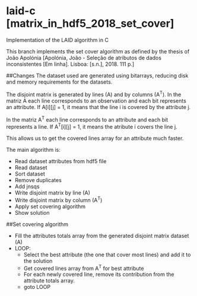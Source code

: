 # laid-c [matrix_in_hdf5_2018_set_cover]
Implementation of the LAID algorithm in C

This branch implements the set cover algorithm as defined by the thesis of João Apolónia [Apolónia, João - Seleção de atributos de dados inconsistentes [Em linha]. Lisboa: [s.n.], 2018. 111 p.]

##Changes
The dataset used are generated using bitarrays, reducing disk and memory requirements for the datasets.

The disjoint matrix is generated by lines (A) and by columns (A<sup>T</sup>).
In the matriz A each line corresponds to an observation and each bit represents an attribute.
If A\[i\]\[j\] = 1, it means that the line i is covered by the attribute j.

In the matriz A<sup>T</sup> each line corresponds to an attribute and each bit represents a line.
If A<sup>T</sup>\[i\]\[j\] = 1, it means the atribute i covers the line j.

This allows us to get the covered lines array for an attribute much faster.

The main algorithm is:

* Read dataset attributes from hdf5 file
* Read dataset
* Sort dataset
* Remove duplicates
* Add jnsqs
* Write disjoint matrix by line (A)
* Write disjoint matrix by column (A<sup>T</sup>)
* Apply set covering algorithm
* Show solution

##Set covering algorithm
* Fill the attributes totals array from the generated disjoint matrix dataset (A)
* LOOP:
  * Select the best attribute (the one that cover most lines) and add it to the solution
  * Get covered lines array from A<sup>T</sup> for best attribute
  * For each newly covered line, remove its contribution from the attribute totals array.
  * goto LOOP

